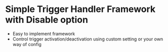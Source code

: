 # Simple Trigger Handler Framework with Disable option

- Easy to implement framework
- Control trigger activation/deactivation using custom setting or your own way of config
